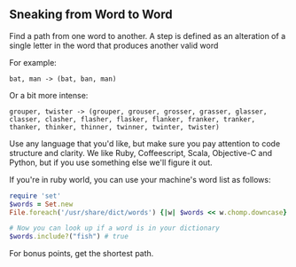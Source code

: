 ## Sneaking from Word to Word

Find a path from one word to another. A step is defined as an alteration of a single letter in the word that produces another valid word

For example:

    bat, man -> (bat, ban, man)

Or a bit more intense:

    grouper, twister -> (grouper, grouser, grosser, grasser, glasser, classer, clasher, flasher, flasker, flanker, franker, tranker, thanker, thinker, thinner, twinner, twinter, twister)

Use any language that you'd like, but make sure you pay attention to code structure and clarity. We like Ruby, Coffeescript, Scala, Objective-C and Python, but if you use something else we'll figure it out.

If you're in ruby world, you can use your machine's word list as follows:

```ruby
require 'set'
$words = Set.new
File.foreach('/usr/share/dict/words') {|w| $words << w.chomp.downcase}

# Now you can look up if a word is in your dictionary
$words.include?("fish") # true
```

For bonus points, get the shortest path.
